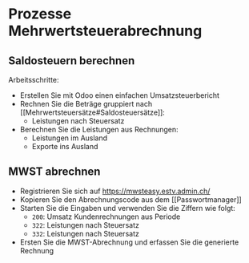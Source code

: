 # Prozesse Mehrwertsteuerabrechnung

## Saldosteuern berechnen

Arbeitsschritte:
* Erstellen Sie mit Odoo einen einfachen Umsatzsteuerbericht
* Rechnen Sie die Beträge gruppiert nach [[Mehrwertsteuersätze#Saldosteuersätze]]:
	* Leistungen nach Steuersatz 
* Berechnen Sie die Leistungen aus Rechnungen:
	* Leistungen im Ausland
	* Exporte ins Ausland

## MWST abrechnen

* Registrieren Sie sich auf <https://mwsteasy.estv.admin.ch/>
* Kopieren Sie den Abrechnungscode aus dem [[Passwortmanager]]
* Starten Sie die Eingaben und verwenden Sie die Ziffern wie folgt:
	* `200`: Umsatz Kundenrechnungen aus Periode
	* `322`: Leistungen nach Steuersatz
	* `332`: Leistungen nach Steuersatz
* Ersten Sie die MWST-Abrechnung und erfassen Sie die generierte Rechnung